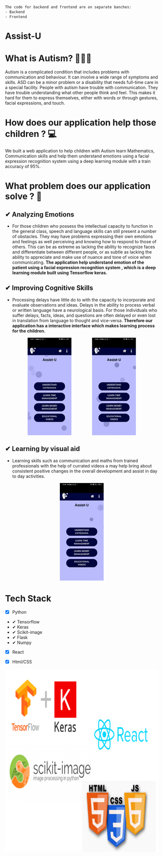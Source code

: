 ```
The code for backend and frontend are on separate banches:
- Backend
- Frontend
```
# Assist-U
# What is Autism? 👩🏽‍⚕️
Autism is a complicated condition that includes problems with 
communication and behaviour. It can involve a wide range of symptoms and skills. ASD can be a minor problem or a disability that needs full-time care in a special facility.
People with autism have trouble with communication. 
They have trouble understanding what other people think and feel. 
This makes it hard for them to express themselves, either with words or 
through gestures, facial expressions, and touch.

# How does our application help those children ? 💻
We built a web application to help children with Autism learn Mathematics, Communication skills and help them understand emotions using a facial expression recognition system using a deep learning module with a train accuracy of 95%.

# What problem does our application solve ? 🎯
## ✔ Analyzing Emotions
- For those children who possess the intellectual capacity to function in the general class, speech and language skills can still present a number of obstacles.
They may have problems expressing their own emotions and feelings as well perceiving and knowing how to respond to those of others. 
This can be as extreme as lacking the ability to recognize faces and differentiate between different people, or as subtle as lacking 
the ability to appreciate and make use of nuance and tone of voice when communicating. <strong> The application help understand emotion of the patient using a facial expression recognition system , which is a deep learning module built using Tensorflow keras. </strong>


## ✔ Improving Cognitive Skills
- Processing delays have little do to with the capacity to incorporate and evaluate observations and ideas. 
Delays in the ability to process verbal or written language have a neurological basis. For those individuals who suffer delays, facts, ideas, and questions are often delayed or even lost in translation from language to thought and vice-versa. <strong> Therefore our application has a interactive interface which makes 
learning process for the children. </strong>

<p  align="center"><img height= "320px"  src = "https://github.com/Apurva-tech/Assist-U/blob/main/assets/money.gif">&emsp; &emsp; &emsp; &emsp;<img height= "320px" src = "https://github.com/Apurva-tech/Assist-U/blob/main/assets/time.gif"></p>

## ✔ Learning by visual aid
- Learning skills such as communication and maths from trained professionals with the help of currated videos a may help bring about consistent positive changes in the overall development and assist in day to day activities.

<p  align="center"><img height= "320px" src = "https://github.com/Apurva-tech/Assist-U/blob/main/assets/videos.gif"></p>

# Tech Stack
- [x] Python
 - ✔ Tensorflow
 - ✔ Keras
 - ✔ Scikit-image
 - ✔ Flask
 - ✔ Numpy
- [x] React
- [x] Html/CSS


<p  align="center"><img height= "600" width = "800" src = "https://github.com/Apurva-tech/Assist-U/blob/main/tech-stack.png"></p>
